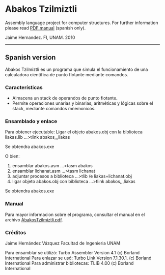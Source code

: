 # Abakos Tzilmiztli

Assembly language project for computer structures.
For further information please read [PDF manual](./AbakosTzilmiztli.pdf) (spanish only).

Jaime Hernandez. FI, UNAM. 2010
___

## Spanish version

Abakos Tzilmiztli es un programa que simula el funcionamiento de una calculadora científica de punto flotante mediante comandos.

### Características

- Almacena un stack de operandos de punto flotante.
- Permite operaciones unarias y binarias, aritméticas y lógicas sobre el stack, mediante comandos mnemonicos.

### Ensamblado y enlace

Para obtener ejecutable:
Ligar el objeto abakos.obj con la biblioteca liakas.lib
...>tlink abakos,,,liakas

Se obtendra abakos.exe

O bien:

1. ensamblar abakos.asm
...>tasm abakos
2. ensamblar lichanat.asm
...>tasm lichanat
3. adjuntar procesos a biblioteca
...>tlib /e liakas+lichanat.obj
4. ligar objeto abakos.obj con biblioteca
...>tlink abakos,,,liakas

Se obtendra abakos.exe

### Manual

Para mayor informacion sobre el programa, consultar el manual en el archivo [AbakosTzilmiztli.pdf](./AbakosTzilmiztli.pdf).

### Créditos

Jaime Hernández Vázquez
Facultad de Ingenieria UNAM

Para ensamblar se utilizó:
Turbo Assembler Version 4.1 (c) Borland International
Para enlazar se usó:
Turbo Link Version 7.1.30.1. (c) Borland International
Para administrar bibliotecas:
TLIB 4.00 (c) Borland International
